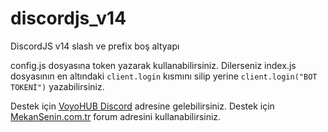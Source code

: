 # discordjs_v14
DiscordJS v14 slash ve prefix boş altyapı

config.js dosyasına token yazarak kullanabilirsiniz. Dilerseniz index.js dosyasının en altındaki `client.login` kısmını silip yerine `client.login("BOT TOKENİ")` yazabilirsiniz.


Destek için [VoyoHUB Discord](https://discord.gg/s8DDXp3HXz) adresine gelebilirsiniz.
Destek için [MekanSenin.com.tr](https://mekansenin.com.tr) forum adresini kullanabilirsiniz.
